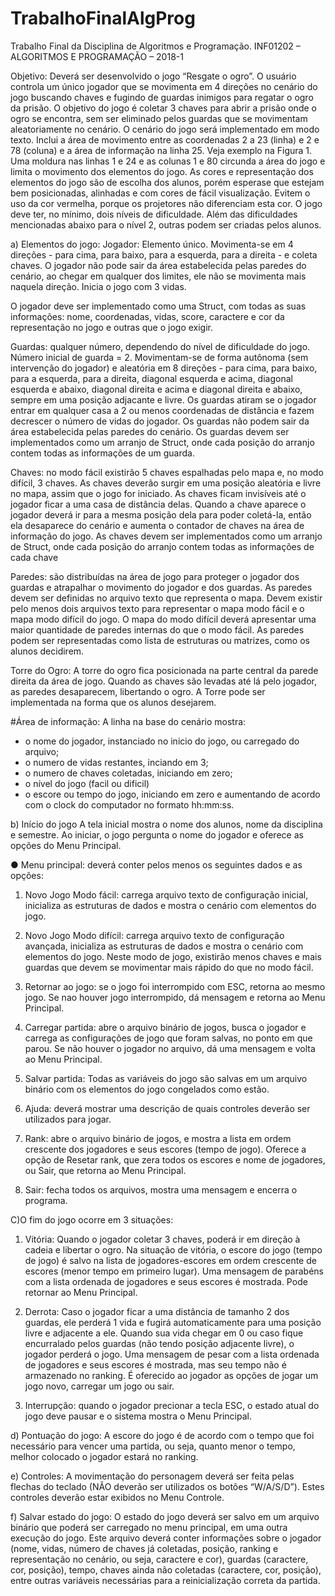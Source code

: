 # TrabalhoFinalAlgProg
Trabalho Final da Disciplina de Algoritmos e Programação.
INF01202 – ALGORITMOS E PROGRAMAÇÃO – 2018-1

Objetivo:
Deverá ser desenvolvido o jogo “Resgate o ogro”. O usuário controla um
único jogador que se movimenta em 4 direções no cenário do jogo buscando chaves
e fugindo de guardas inimigos para regatar o ogro da prisão. O objetivo do jogo é
coletar 3 chaves para abrir a prisão onde o ogro se encontra, sem ser eliminado
pelos guardas que se movimentam aleatoriamente no cenário. 
O cenário do jogo será implementado em modo texto. Inclui a área de movimento
entre as coordenadas 2 a 23 (linha) e 2 e 78 (coluna) e a área de informação na
linha 25. Veja exemplo na Figura 1. Uma moldura nas linhas 1 e 24 e as colunas 1
e 80 circunda a área do jogo e limita o movimento dos elementos do jogo. As cores
e representação dos elementos do jogo são de escolha dos alunos, porém esperase
que estejam bem posicionadas, alinhadas e com cores de fácil visualização.
Evitem o uso da cor vermelha, porque os projetores não diferenciam esta cor.
O jogo deve ter, no mínimo, dois níveis de dificuldade. Além das dificuldades
mencionadas abaixo para o nível 2, outras podem ser criadas pelos alunos.

a) Elementos do jogo:
Jogador: Elemento único. Movimenta-se em 4 direções - para cima, para baixo,
para a esquerda, para a direita - e coleta chaves. O jogador não pode sair da área
estabelecida pelas paredes do cenário, ao chegar em qualquer dos limites, ele não
se movimenta mais naquela direção. Inicia o jogo com 3 vidas.

O jogador deve ser implementado como uma Struct, com todas as suas
informações: nome, coordenadas, vidas, score, caractere e cor da representação no
jogo e outras que o jogo exigir. 

Guardas: qualquer número, dependendo do nível de dificuldade do jogo. Número
inicial de guarda = 2. Movimentam-se de forma autônoma (sem intervenção do
jogador) e aleatória em 8 direções - para cima, para baixo, para a esquerda, para a
direita, diagonal esquerda e acima, diagonal esquerda e abaixo, diagonal direita e
acima e diagonal direita e abaixo, sempre em uma posição adjacante e livre. Os
guardas atiram se o jogador entrar em qualquer casa a 2 ou menos coordenadas de
distância e fazem decrescer o número de vidas do jogador. Os guardas não podem
sair da área estabelecida pelas paredes do cenário.
Os guardas devem ser implementados como um arranjo de Struct, onde cada
posição do arranjo contem todas as informações de um guarda.

Chaves: no modo fácil existirão 5 chaves espalhadas pelo mapa e, no modo difícil,
3 chaves. As chaves deverão surgir em uma posição aleatória e livre no mapa,
assim que o jogo for iniciado. As chaves ficam invisíveis até o jogador ficar a uma
casa de distância delas. Quando a chave aparece o jogador deverá ir para a mesma
posição dela para poder coletá-la, então ela desaparece do cenário e aumenta o
contador de chaves na área de informação do jogo.
As chaves devem ser implementados como um arranjo de Struct, onde cada
posição do arranjo contem todas as informações de cada chave

Paredes: são distribuídas na área de jogo para proteger o jogador dos guardas e
atrapalhar o movimento do jogador e dos guardas. As paredes devem ser definidas
no arquivo texto que representa o mapa. Devem existir pelo menos dois arquivos
texto para representar o mapa modo fácil e o mapa modo difícil do jogo. O mapa do
modo difícil deverá apresentar uma maior quantidade de paredes internas do que o
modo fácil.
As paredes podem ser representadas como lista de estruturas ou matrizes, como os
alunos decidirem.

Torre do Ogro: A torre do ogro fica posicionada na parte central da parede direita
da área de jogo. Quando as chaves são levadas até lá pelo jogador, as paredes
desaparecem, libertando o ogro.
A Torre pode ser implementada na forma que os alunos desejarem.

#Área de informação: 
A linha na base do cenário mostra:
- o nome do jogador, instanciado no inicio do jogo, ou carregado do arquivo;
- o numero de vidas restantes, inciando em 3;
- o numero de chaves coletadas, iniciando em zero;
- o nível do jogo (facil ou dificil)
- o escore ou tempo do jogo, iniciando em zero e aumentando de acordo com o
clock do computador no formato hh:mm:ss.


b) Início do jogo
A tela inicial mostra o nome dos alunos, nome da disciplina e semestre. Ao
iniciar, o jogo pergunta o nome do jogador e oferece as opções do Menu Principal.

● Menu principal: deverá conter pelos menos os seguintes dados e as
opções:

1) Novo Jogo Modo fácil: carrega arquivo texto de configuração inicial, inicializa
as estruturas de dados e mostra o cenário com elementos do jogo.

2) Novo Jogo Modo difícil: carrega arquivo texto de configuração avançada,
inicializa as estruturas de dados e mostra o cenário com elementos do jogo.
Neste modo de jogo, existirão menos chaves e mais guardas que devem se
movimentar mais rápido do que no modo fácil.

3) Retornar ao jogo: se o jogo foi interrompido com ESC, retorna ao mesmo
jogo. Se nao houver jogo interrompido, dá mensagem e retorna ao Menu
Principal.

4) Carregar partida: abre o arquivo binário de jogos, busca o jogador e carrega
as configurações de jogo que foram salvas, no ponto em que parou. Se não
houver o jogador no arquivo, dá uma mensagem e volta ao Menu Principal.

5) Salvar partida: Todas as variáveis do jogo são salvas em um arquivo binário
com os elementos do jogo congelados como estão.

6) Ajuda: deverá mostrar uma descrição de quais controles deverão ser
utilizados para jogar.

7) Rank: abre o arquivo binário de jogos, e mostra a lista em ordem crescente
dos jogadores e seus escores (tempo de jogo). Oferece a opção de Resetar
rank, que zera todos os escores e nome de jogadores, ou Sair, que retorna
ao Menu Principal.

8) Sair: fecha todos os arquivos, mostra uma mensagem e encerra o programa.

C)O fim do jogo ocorre em 3 situações:

1) Vitória: Quando o jogador coletar 3 chaves, poderá ir em direção à cadeia e
libertar o ogro. Na situação de vitória, o escore do jogo (tempo de jogo) é salvo
na lista de jogadores-escores em ordem crescente de escores (menor tempo em
primeiro lugar). Uma mensagem de parabéns com a lista ordenada de jogadores
e seus escores é mostrada. Pode retornar ao Menu Principal.

2) Derrota: Caso o jogador ficar a uma distância de tamanho 2 dos guardas, ele
perderá 1 vida e fugirá automaticamente para uma posição livre e adjacente a
ele. Quando sua vida chegar em 0 ou caso fique encurralado pelos guardas 
(não tendo posição adjacente livre), o jogador perderá o jogo. Uma mensagem
de pesar com a lista ordenada de jogadores e seus escores é mostrada, mas
seu tempo não é armazenado no ranking. É oferecido ao jogador as opções de
jogar um jogo novo, carregar um jogo ou sair.

3) Interrupção: quando o jogador precionar a tecla ESC, o estado atual do jogo
deve pausar e o sistema mostra o Menu Principal.

d) Pontuação do jogo:
A escore do jogo é de acordo com o tempo que foi necessário para vencer
uma partida, ou seja, quanto menor o tempo, melhor colocado o jogador estará no
ranking.

e) Controles:
A movimentação do personagem deverá ser feita pelas flechas do teclado
(NÃO deverão ser utilizados os botões “W/A/S/D”). Estes controles deverão estar
exibidos no Menu Controle.

f) Salvar estado do jogo:
O estado do jogo deverá ser salvo em um arquivo binário que poderá ser
carregado no menu principal, em uma outra execução do jogo. Este arquivo deverá
conter informações sobre o jogador (nome, vidas, número de chaves já coletadas,
posição, ranking e representação no cenário, ou seja, caractere e cor), guardas
(caractere, cor, posição), tempo, chaves ainda não coletadas (caractere, cor,
posição), entre outras variáveis necessárias para a reinicialização correta da partida.

